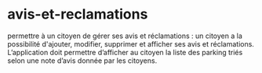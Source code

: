 # avis-et-reclamations
permettre  à un citoyen de gérer ses avis et réclamations : un citoyen a la possibilité d'ajouter,  modifier, supprimer et afficher ses avis et réclamations. L’application doit permettre d’afficher  au citoyen la liste des parking triés selon une note d’avis donnée par les citoyens. 
